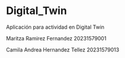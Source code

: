 # Digital_Twin
Aplicación para actividad en Digital Twin

Maritza Ramirez Fernandez 20231579001

Camila Andrea Hernandez Tellez 20231579013
